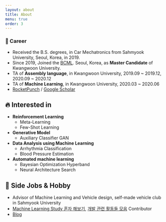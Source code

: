 ```yaml
---
layout: about
title: About
menu: true
order: 3
---
```


### 🔭 Career
- Received the B.S. degrees, in Car Mechatronics from Sahmyook University, Seoul, Korea, in 2019.
- Since 2019, Joined the [BCML](http://bcml.kw.ac.kr/). Seoul, Korea, as **Master Candidate** of Kwangwoon University.
- TA of **Assembly language**, in Kwangwoon University, 2019.09 ~ 2019.12, 2020.09 ~ 2020.12
- TA of **Machine Learning**, in Kwangwoon University, 2020.03 ~ 2020.06
- [RocketPunch](https://www.rocketpunch.com/@swoohan) / [Google Scholar](https://scholar.google.com/citations?user=NWbfyKYAAAAJ&hl=ko)

## 🔥 Interested in

- **Reinforcement Learning**
    - Meta-Learning
    - Few-Shot Learning
- **Generative Model**
    - Auxiliary Classifier GAN
- **Data Analysis using Machine Learning**
    - Arrhythmia Classification
    - Blood Pressure Estimation
- **Automated machine learning**
    - Bayesian Optimization Hyperband
    - Neural Architecture Search

## 👯 Side Jobs & Hobby
- Advisor of Machine Learning and Vehicle design, self-made vehicle club in Sahmyook University
- [Machine Learning Study 혼자 해보기](https://github.com/teddylee777/machine-learning), [개발 관련 활동들 모음](https://github.com/FKgk/awesome-activity) Contributor
- [Blog](https://blog.naver.com/engineeringxyz)